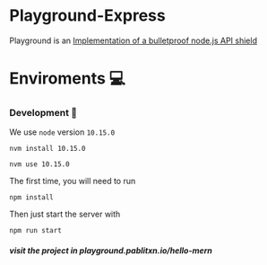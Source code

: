 # Playground-Express

Playground is an [Implementation of a bulletproof node.js API shield](https://github.com/santiq/bulletproof-nodejs)


# Enviroments 💻

### Development 🔧

We use `node` version `10.15.0`

```
nvm install 10.15.0
```

```
nvm use 10.15.0
```

The first time, you will need to run

```
npm install
```

Then just start the server with

```
npm run start
```

##### visit the project in playground.pablitxn.io/hello-mern
